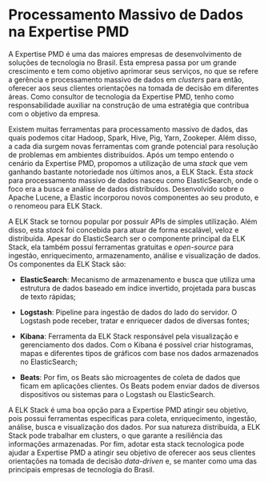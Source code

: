 # Processamento Massivo de Dados na Expertise PMD

A Expertise PMD é uma das maiores empresas de desenvolvimento de soluções de tecnologia no Brasil. Esta empresa passa por um grande crescimento e tem como objetivo aprimorar seus serviços, no que se refere a gerência e processamento massivo de dados em _clusters_ para então, oferecer aos seus clientes orientações na tomada de decisão em diferentes áreas. Como consultor de tecnologia da Expertise PMD, tenho como responsabilidade auxiliar na construção de uma estratégia que contribua com o objetivo da empresa.

Existem muitas ferramentas para processamento massivo de dados, das quais podemos citar Hadoop, Spark, Hive, Pig, Yarn, Zookeper. Além disso, a cada dia surgem novas ferramentas com grande potencial para resolução de problemas em ambientes distribuídos. Após um tempo entendo o cenário da Expertise PMD, propomos a utilização de uma _stack_ que vem ganhando bastante notoriedade nos últimos anos, a ELK Stack. Esta _stack_ para processamento massivo de dados nasceu como ElasticSearch, onde o foco era a busca e análise de dados distribuídos. Desenvolvido sobre o Apache Lucene, a Elastic incorporou novos componentes ao seu produto, e o renomeou para ELK Stack.

A ELK Stack se tornou popular por possuir APIs de simples utilização. Além disso, esta _stack_ foi concebida para atuar de forma escalável, veloz e distribuída. Apesar do ElasticSearch ser o componente principal da ELK Stack, ela também possui ferramentas gratuitas e _open-source_ para ingestão, enriquecimento, armazenamento, análise e visualização de dados. Os componentes da ELK Stack são:

- **ElasticSearch**: Mecanismo de armazenamento e busca que utiliza uma estrutura de dados baseado em índice invertido, projetada para buscas de texto rápidas;
    
- **Logstash**: Pipeline para ingestão de dados do lado do servidor. O Logstash pode receber, tratar e enriquecer dados de diversas fontes;
    
- **Kibana**: Ferramenta da ELK Stack responsável pela visualização e gerenciamento dos dados. Com o Kibana é possível criar histogramas, mapas e diferentes tipos de gráficos com base nos dados armazenados no ElasticSearch;
    
- **Beats**: Por fim, os Beats são microagentes de coleta de dados que ficam em aplicações clientes. Os Beats podem enviar dados de diversos dispositivos ou sistemas para o Logstash ou ElasticSearch.
    
A ELK Stack é uma boa opção para a Expertise PMD atingir seu objetivo, pois possui ferramentas especificas para coleta, enriquecimento, ingestão, análise, busca e visualização dos dados. Por sua natureza distribuída, a ELK Stack pode trabalhar em clusters, o que garante a resiliência das informações armazenadas. Por fim, adotar esta stack tecnologica pode ajudar a Expertise PMD a atingir seu objetivo de oferecer aos seus clientes orientações na tomada de decisão _data-driven_ e, se manter como uma das principais empresas de tecnologia do Brasil.
